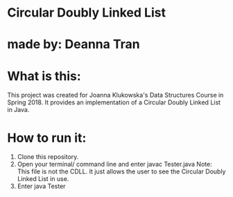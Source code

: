 # Circular Doubly Linked List
# made by: Deanna Tran

# What is this:
This project was created for Joanna Klukowska's Data Structures Course in Spring 2018.
It provides an implementation of a Circular Doubly Linked List in Java.

# How to run it:
1. Clone this repository.
2. Open your terminal/ command line and enter javac Tester.java
	Note: This file is not the CDLL. It just allows the user to see the Circular Doubly Linked List in use.
3. Enter java Tester




